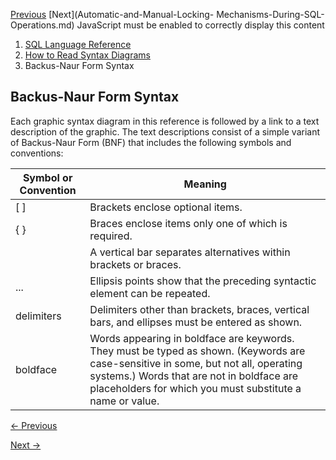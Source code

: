 [Previous](Graphic-Syntax-Diagrams.md) [Next](Automatic-and-Manual-Locking-
Mechanisms-During-SQL-Operations.md) JavaScript must be enabled to correctly
display this content

  1. [SQL Language Reference ](index.md)
  2. [ How to Read Syntax Diagrams](How-to-Read-Syntax-Diagrams.md)
  3. Backus-Naur Form Syntax

## Backus-Naur Form Syntax

Each graphic syntax diagram in this reference is followed by a link to a text
description of the graphic. The text descriptions consist of a simple variant
of Backus-Naur Form (BNF) that includes the following symbols and conventions:

Symbol or Convention | Meaning  
---|---  
[ ] |  Brackets enclose optional items.  
{ } |  Braces enclose items only one of which is required.  
| |  A vertical bar separates alternatives within brackets or braces.  
...  |  Ellipsis points show that the preceding syntactic element can be repeated.  
delimiters |  Delimiters other than brackets, braces, vertical bars, and ellipses must be entered as shown.  
boldface |  Words appearing in boldface are keywords. They must be typed as shown. (Keywords are case-sensitive in some, but not all, operating systems.) Words that are not in boldface are placeholders for which you must substitute a name or value.


[← Previous](Graphic-Syntax-Diagrams.md)

[Next →](Automatic-and-Manual-Locking-Mechanisms-During-SQL-Operations.md)
